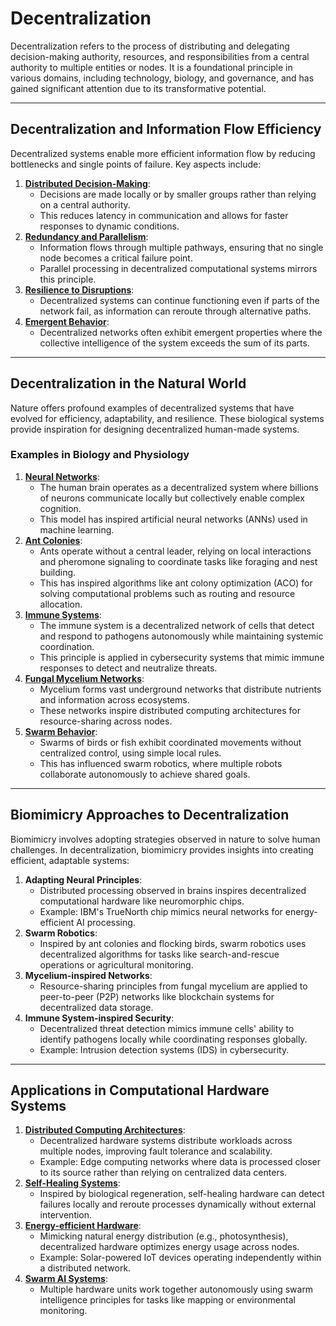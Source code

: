 # Decentralization

Decentralization refers to the process of distributing and delegating decision-making authority, resources, and responsibilities from a central authority to multiple entities or nodes. It is a foundational principle in various domains, including technology, biology, and governance, and has gained significant attention due to its transformative potential.

***

## **Decentralization and Information Flow Efficiency**

Decentralized systems enable more efficient information flow by reducing bottlenecks and single points of failure. Key aspects include:

1. [**Distributed Decision-Making**](FDA.md):
   * Decisions are made locally or by smaller groups rather than relying on a central authority.
   * This reduces latency in communication and allows for faster responses to dynamic conditions.
2. [**Redundancy and Parallelism**](SECURITY.md):
   * Information flows through multiple pathways, ensuring that no single node becomes a critical failure point.
   * Parallel processing in decentralized computational systems mirrors this principle.
3. [**Resilience to Disruptions**](RISKS.md):
   * Decentralized systems can continue functioning even if parts of the network fail, as information can reroute through alternative paths.
4. [**Emergent Behavior**](../../joes_notes/EMERGENT_BEHAVIOR.md):
   * Decentralized networks often exhibit emergent properties where the collective intelligence of the system exceeds the sum of its parts.

***

## **Decentralization in the Natural World**

Nature offers profound examples of decentralized systems that have evolved for efficiency, adaptability, and resilience. These biological systems provide inspiration for designing decentralized human-made systems.

### **Examples in Biology and Physiology**

1. [**Neural Networks**](../../joes_notes/NEURAL_NETWORKS.md):
   * The human brain operates as a decentralized system where billions of neurons communicate locally but collectively enable complex cognition.
   * This model has inspired artificial neural networks (ANNs) used in machine learning.
2. [**Ant Colonies**](../../joes_notes/ANT_COLONIES.md):
   * Ants operate without a central leader, relying on local interactions and pheromone signaling to coordinate tasks like foraging and nest building.
   * This has inspired algorithms like ant colony optimization (ACO) for solving computational problems such as routing and resource allocation.
3. [**Immune Systems**](../../joes_notes/IMMUNE_SYSTEM.md):
   * The immune system is a decentralized network of cells that detect and respond to pathogens autonomously while maintaining systemic coordination.
   * This principle is applied in cybersecurity systems that mimic immune responses to detect and neutralize threats.
4. [**Fungal Mycelium Networks**](../../joes_notes/MYCELIUM_NETWORKS.md):
   * Mycelium forms vast underground networks that distribute nutrients and information across ecosystems.
   * These networks inspire distributed computing architectures for resource-sharing across nodes.
5. [**Swarm Behavior**](../../joes_notes/SWARM_BEHAVIOR.md):
   * Swarms of birds or fish exhibit coordinated movements without centralized control, using simple local rules.
   * This has influenced swarm robotics, where multiple robots collaborate autonomously to achieve shared goals.

***

## **Biomimicry Approaches to Decentralization**

Biomimicry involves adopting strategies observed in nature to solve human challenges. In decentralization, biomimicry provides insights into creating efficient, adaptable systems:

1. **Adapting Neural Principles**:
   * Distributed processing observed in brains inspires decentralized computational hardware like neuromorphic chips.
   * Example: IBM's TrueNorth chip mimics neural networks for energy-efficient AI processing.
2. **Swarm Robotics**:
   * Inspired by ant colonies and flocking birds, swarm robotics uses decentralized algorithms for tasks like search-and-rescue operations or agricultural monitoring.
3. **Mycelium-inspired Networks**:
   * Resource-sharing principles from fungal mycelium are applied to peer-to-peer (P2P) networks like blockchain systems for decentralized data storage.
4. **Immune System-inspired Security**:
   * Decentralized threat detection mimics immune cells' ability to identify pathogens locally while coordinating responses globally.
   * Example: Intrusion detection systems (IDS) in cybersecurity.

***

## **Applications in Computational Hardware Systems**

1. [**Distributed Computing Architectures**](../../joes_notes/DISTRIBUTED_COMPUTING.md):
   * Decentralized hardware systems distribute workloads across multiple nodes, improving fault tolerance and scalability.
   * Example: Edge computing networks where data is processed closer to its source rather than relying on centralized data centers.
2. [**Self-Healing Systems**](../../joes_notes/SELF_HEALING_SYSTEMS.md):
   * Inspired by biological regeneration, self-healing hardware can detect failures locally and reroute processes dynamically without external intervention.
3. [**Energy-efficient Hardware**](../../joes_notes/ENERGY_EFFICIENCY.md):
   * Mimicking natural energy distribution (e.g., photosynthesis), decentralized hardware optimizes energy usage across nodes.
   * Example: Solar-powered IoT devices operating independently within a distributed network.
4. [**Swarm AI Systems**](../../joes_notes/SWARM_AI_SYSTEMS.md):
   * Multiple hardware units work together autonomously using swarm intelligence principles for tasks like mapping or environmental monitoring.
